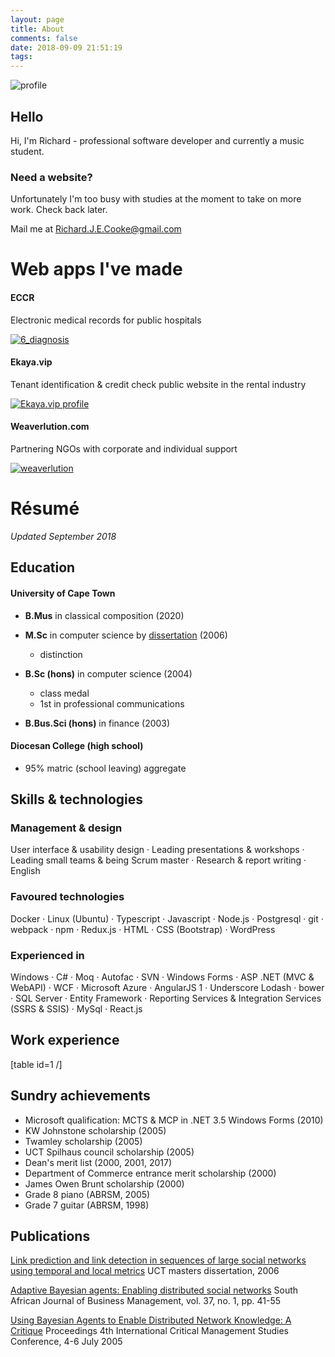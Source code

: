 ```yaml
---
layout: page
title: About
comments: false
date: 2018-09-09 21:51:19
tags:
---
```


![profile](https://richardcooke.info/wp-content/uploads/2014/01/2016-12-10-bust-dark-grey-square-300x300.png)

Hello
-----

Hi, I'm Richard - professional software developer and currently a music student.

### Need a website?

Unfortunately I'm too busy with studies at the moment to take on more work. Check back later.

Mail me at [Richard.J.E.Cooke@gmail.com](mailto:Richard.J.E.Cooke@gmail.com)

Web apps I've made
==================

#### ECCR

Electronic medical records for public hospitals

 [![6_diagnosis](https://richardcooke.info/wp-content/uploads/2015/09/6_diagnosis-300x226.png)](https://richardcooke.info/eccr-the-western-cape-government-health-web-application-for-discharges/) 

#### Ekaya.vip

Tenant identification & credit check public website in the rental industry

 [![Ekaya.vip profile](https://richardcooke.info/wp-content/uploads/2016/10/vip-300x148.png)](https://richardcooke.info/the-making-of-ekaya-vip-easy-identity-credit-checks-for-tenants/) 

#### Weaverlution.com

Partnering NGOs with corporate and individual support

 [![weaverlution](https://richardcooke.info/wp-content/uploads/2014/01/weaverlution-300x170.jpg)](https://richardcooke.info/wp-content/uploads/2014/01/weaverlution.jpg) 

**Résumé**
==========

*Updated September 2018*

Education
---------

#### University of Cape Town

*   **B.Mus** in classical composition (2020)

*   **M.Sc** in computer science by [dissertation](http://pubs.cs.uct.ac.za/archive/00000370/) (2006)
    *   distinction

*   **B.Sc (hons)** in computer science (2004)
    *   class medal
    *   1st in professional communications

*   **B.Bus.Sci (hons)** in finance (2003)

#### Diocesan College (high school)

*   95% matric (school leaving) aggregate

Skills & technologies
---------------------

### Management & design

User interface & usability design · Leading presentations & workshops · Leading small teams & being Scrum master · Research & report writing · English

### Favoured technologies

Docker · Linux (Ubuntu) · Typescript · Javascript · Node.js · Postgresql · git · webpack · npm · Redux.js · HTML · CSS (Bootstrap) · WordPress

### Experienced in

Windows · C# · Moq · Autofac · SVN · Windows Forms · ASP .NET (MVC & WebAPI) · WCF · Microsoft Azure · AngularJS 1 · Underscore Lodash · bower · SQL Server · Entity Framework · Reporting Services & Integration Services (SSRS & SSIS) · MySql · React.js

Work experience
---------------

\[table id=1 /\]

Sundry achievements
-------------------

*   Microsoft qualification: MCTS & MCP in .NET 3.5 Windows Forms (2010)
*   KW Johnstone scholarship (2005)
*   Twamley scholarship (2005)
*   UCT Spilhaus council scholarship (2005)
*   Dean's merit list (2000, 2001, 2017)
*   Department of Commerce entrance merit scholarship (2000)
*   James Owen Brunt scholarship (2000)
*   Grade 8 piano (ABRSM, 2005)
*   Grade 7 guitar (ABRSM, 1998)

Publications
------------

[Link prediction and link detection in sequences of large social networks using temporal and local metrics](http://pubs.cs.uct.ac.za/archive/00000370/) UCT masters dissertation, 2006

[Adaptive Bayesian agents: Enabling distributed social networks](http://pubs.cs.uct.ac.za/archive/00000309/) South African Journal of Business Management, vol. 37, no. 1, pp. 41-55

[Using Bayesian Agents to Enable Distributed Network Knowledge: A Critique](http://pubs.cs.uct.ac.za/archive/00000221/01/Bayesian_Agents.pdf) Proceedings 4th International Critical Management Studies Conference, 4-6 July 2005
